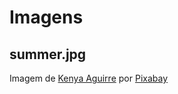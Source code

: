 # Imagens

## summer.jpg
Imagem de [Kenya Aguirre](https://pixabay.com/pt/users/keenyam-10801065/?utm_source=link-attribution&utm_medium=referral&utm_campaign=image&utm_content=5341326) por [Pixabay](https://pixabay.com/pt/?utm_source=link-attribution&utm_medium=referral&utm_campaign=image&utm_content=5341326)